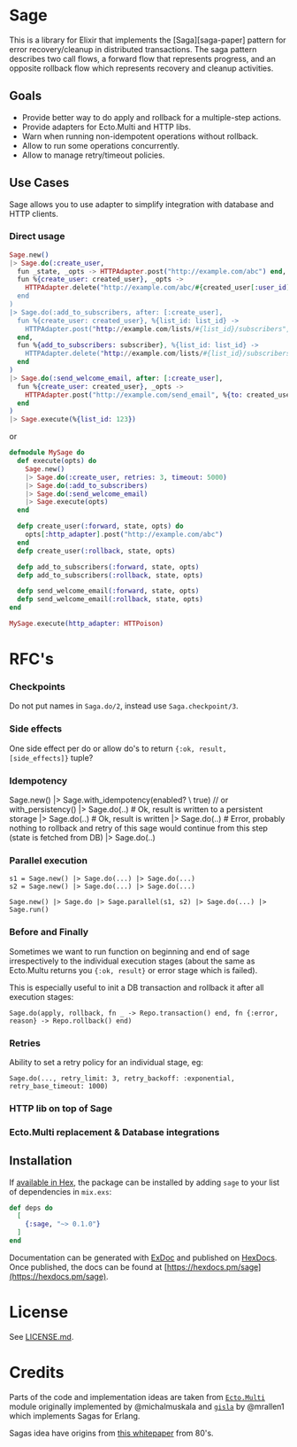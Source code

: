 # Sage

This is a library for Elixir that implements the [Saga][saga-paper] pattern for
error recovery/cleanup in distributed transactions. The saga pattern describes
two call flows, a forward flow that represents progress, and an opposite
rollback flow which represents recovery and cleanup activities.

## Goals

- Provide better way to do apply and rollback for a multiple-step actions.
- Provide adapters for Ecto.Multi and HTTP libs.
- Warn when running non-idempotent operations without rollback.
- Allow to run some operations concurrently.
- Allow to manage retry/timeout policies.

## Use Cases

Sage allows you to use adapter to simplify integration with database and HTTP clients.

### Direct usage

```elixir
Sage.new()
|> Sage.do(:create_user,
  fun _state, _opts -> HTTPAdapter.post("http://example.com/abc") end,
  fun %{create_user: created_user}, _opts ->
    HTTPAdapter.delete("http://example.com/abc/#{created_user[:user_id]")
  end
)
|> Sage.do(:add_to_subscribers, after: [:create_user],
  fun %{create_user: created_user}, %{list_id: list_id} ->
    HTTPAdapter.post("http://example.com/lists/#{list_id}/subscribers", created_user)
  end,
  fun %{add_to_subscribers: subscriber}, %{list_id: list_id} ->
    HTTPAdapter.delete("http://example.com/lists/#{list_id}/subscribers/#{subscriber[:subscribe_id]")
  end
)
|> Sage.do(:send_welcome_email, after: [:create_user],
  fun %{create_user: created_user}, _opts ->
    HTTPAdapter.post("http://example.com/send_email", %{to: created_user.email, body: "Hello there!"})
  end
)
|> Sage.execute(%{list_id: 123})
```

or

```elixir
defmodule MySage do
  def execute(opts) do
    Sage.new()
    |> Sage.do(:create_user, retries: 3, timeout: 5000)
    |> Sage.do(:add_to_subscribers)
    |> Sage.do(:send_welcome_email)
    |> Sage.execute(opts)
  end

  defp create_user(:forward, state, opts) do
    opts[:http_adapter].post("http://example.com/abc")
  end
  defp create_user(:rollback, state, opts)

  defp add_to_subscribers(:forward, state, opts)
  defp add_to_subscribers(:rollback, state, opts)

  defp send_welcome_email(:forward, state, opts)
  defp send_welcome_email(:rollback, state, opts)
end

MySage.execute(http_adapter: HTTPoison)
```

# RFC's

### Checkpoints

Do not put names in `Saga.do/2`, instead use `Saga.checkpoint/3`.

### Side effects

One side effect per do or allow do's to return `{:ok, result, [side_effects]}` tuple?

### Idempotency

Sage.new()
|> Sage.with_idempotency(enabled? \\ true) // or with_persistency()
|> Sage.do(..) # Ok, result is written to a persistent storage
|> Sage.do(..) # Ok, result is written
|> Sage.do(..) # Error, probably nothing to rollback and retry of this sage would continue from this step (state is fetched from DB)
|> Sage.do(..)

### Parallel execution

```
s1 = Sage.new() |> Sage.do(...) |> Sage.do(...)
s2 = Sage.new() |> Sage.do(...) |> Sage.do(...)

Sage.new() |> Sage.do |> Sage.parallel(s1, s2) |> Sage.do(...) |> Sage.run()
```

### Before and Finally

Sometimes we want to run function on beginning and end of sage irrespectively to the individual execution stages (about the same as Ecto.Multu returns you `{:ok, result}` or error stage which is failed).

This is especially useful to init a DB transaction and rollback it after all execution stages:

`Sage.do(apply, rollback, fn _ -> Repo.transaction() end, fn {:error, reason} -> Repo.rollback() end)`

### Retries

Ability to set a retry policy for an individual stage, eg:

`Sage.do(..., retry_limit: 3, retry_backoff: :exponential, retry_base_timeout: 1000)`

### HTTP lib on top of Sage

### Ecto.Multi replacement & Database integrations

## Installation

If [available in Hex](https://hex.pm/docs/publish), the package can be installed
by adding `sage` to your list of dependencies in `mix.exs`:

```elixir
def deps do
  [
    {:sage, "~> 0.1.0"}
  ]
end
```

Documentation can be generated with [ExDoc](https://github.com/elixir-lang/ex_doc)
and published on [HexDocs](https://hexdocs.pm). Once published, the docs can
be found at [https://hexdocs.pm/sage](https://hexdocs.pm/sage).


# License

See [LICENSE.md](LICENSE.md).

# Credits

Parts of the code and implementation ideas are taken from [`Ecto.Multi`](https://github.com/elixir-ecto/ecto/blob/master/lib/ecto/multi.ex) module originally implemented by @michalmuskala and [`gisla`](https://github.com/mrallen1/gisla) by @mrallen1 which implements Sagas for Erlang.

Sagas idea have origins from [this whitepaper](http://www.cs.cornell.edu/andru/cs711/2002fa/reading/sagas.pdf) from 80's.
